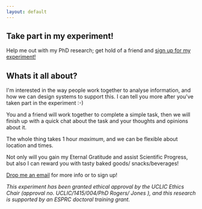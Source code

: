 ```yaml
---
layout: default
---
```


## Take part in my experiment! 
Help me out with my PhD research; get hold of a friend and <a href="mailto:geraint.jones@ucl.ac.uk?Subject=Experiment signup" target="_top">sign up for my experiment!</a>

## Whats it all about?
I'm interested in the way people work together to analyse information, and how we can design systems to support this. I can tell you more after you've taken part in the experiment :-) 

You and a friend will work together to complete a simple task, then we will finish up with a quick chat about the task and your thoughts and opinions about it.

The whole thing takes 1 hour *maximum*, and we can be flexible about location and times. 

Not only will you gain my Eternal Gratitude and assist Scientific Progress, but also I can reward you with tasty baked goods/ snacks/beverages!

<a href="mailto:geraint.jones@ucl.ac.uk?Subject=Experiment signup" target="_top">Drop me an email</a>
for more info or to sign up! 

_This experiment has been granted ethical approval by the UCLIC Ethics Chair (approval no. *UCLIC/1415/004/PhD Rogers/ Jones* ), and this research is supported by an ESPRC doctoral training grant._ 
